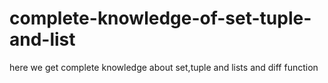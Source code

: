 # complete-knowledge-of-set-tuple-and-list
here we get complete knowledge about set,tuple and lists and diff function
